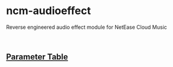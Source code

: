 # ncm-audioeffect
Reverse engineered audio effect module for NetEase Cloud Music

<br>

## [Parameter Table](https://htmlpreview.github.io/?https://github.com/AllenHeartcore/audioeffect-ncm/blob/main/_dev/demo/param_table.html)
